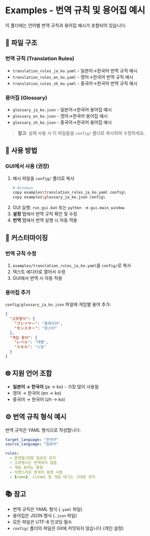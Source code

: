 # Examples - 번역 규칙 및 용어집 예시

이 폴더에는 언어별 번역 규칙과 용어집 예시가 포함되어 있습니다.

## 📁 파일 구조

### 번역 규칙 (Translation Rules)
- `translation_rules_ja_ko.yaml` - 일본어→한국어 번역 규칙 예시
- `translation_rules_en_ko.yaml` - 영어→한국어 번역 규칙 예시
- `translation_rules_zh_ko.yaml` - 중국어→한국어 번역 규칙 예시

### 용어집 (Glossary)
- `glossary_ja_ko.json` - 일본어→한국어 용어집 예시
- `glossary_en_ko.json` - 영어→한국어 용어집 예시
- `glossary_zh_ko.json` - 중국어→한국어 용어집 예시

> **참고**: 실제 사용 시 이 파일들을 `config/` 폴더로 복사하여 수정하세요.

## 🔧 사용 방법

### GUI에서 사용 (권장)
1. 예시 파일을 `config/` 폴더로 복사
   ```bash
   # Windows
   copy examples\translation_rules_ja_ko.yaml config\
   copy examples\glossary_ja_ko.json config\
   ```
2. GUI 실행: `run_gui.bat` 또는 `python -m gui.main_window`
3. **설정** 탭에서 번역 규칙 확인 및 수정
4. **번역** 탭에서 번역 실행 시 자동 적용

## 📝 커스터마이징

### 번역 규칙 수정
1. `examples/translation_rules_ja_ko.yaml`을 `config/`로 복사
2. 텍스트 에디터로 열어서 수정
3. GUI에서 번역 시 자동 적용

### 용어집 추가
`config/glossary_ja_ko.json` 파일에 게임별 용어 추가:
```json
{
  "고유명사": {
    "プレイヤー": "플레이어",
    "モンスター": "몬스터"
  },
  "게임 용어": {
    "レベル": "레벨",
    "スキル": "스킬"
  }
}
```

## 🌐 지원 언어 조합

- **일본어 → 한국어** (ja → ko) - 가장 많이 사용됨
- 영어 → 한국어 (en → ko)
- 중국어 → 한국어 (zh → ko)

## ⚙️ 번역 규칙 형식 예시

번역 규칙은 YAML 형식으로 작성합니다:

```yaml
target_language: "한국어"
source_language: "일본어"

rules:
  - 존댓말/반말 일관성 유지
  - 고유명사는 번역하지 않음
  - 게임 용어는 통일
  - 자연스러운 한국어 표현 사용
  - {name}, [item] 등 게임 태그는 그대로 유지
```

## 📚 참고

- 번역 규칙은 YAML 형식 (`.yaml` 파일)
- 용어집은 JSON 형식 (`.json` 파일)
- 모든 파일은 UTF-8 인코딩 필수
- `config/` 폴더의 파일은 Git에 커밋되지 않습니다 (개인 설정)
